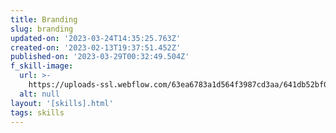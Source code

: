 ```yaml
---
title: Branding
slug: branding
updated-on: '2023-03-24T14:35:25.763Z'
created-on: '2023-02-13T19:37:51.452Z'
published-on: '2023-03-29T00:32:49.504Z'
f_skill-image:
  url: >-
    https://uploads-ssl.webflow.com/63ea6783a1d564f3987cd3aa/641db52bf0b6cc28d3159acc_branding.png
  alt: null
layout: '[skills].html'
tags: skills
---
```



